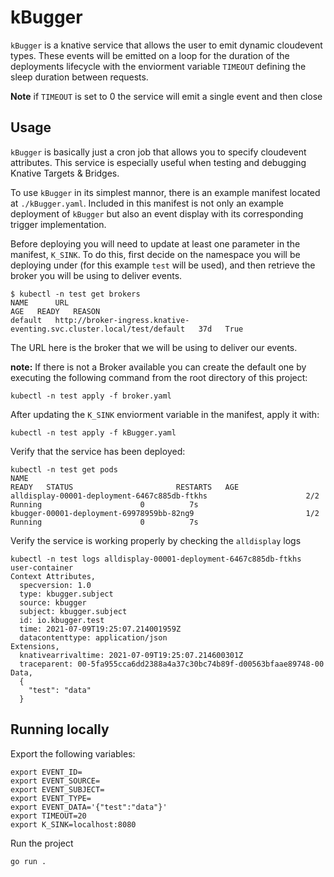 # kBugger
`kBugger` is a knative service that allows the user to emit dynamic cloudevent types. 
These events will be emitted on a loop for the duration of the deployments lifecycle
with the enviorment variable `TIMEOUT` defining the sleep duration between requests. 

**Note** if `TIMEOUT` is set to 0 the service will emit a single event and then close

## Usage 
`kBugger` is basically just a cron job that allows you to specify cloudevent attributes. 
This service is especially useful when testing and debugging Knative Targets & Bridges.

To use `kBugger` in its simplest mannor, there is an example manifest located at `./kBugger.yaml`.
Included in this manifest is not only an example deployment of `kBugger` but also an
event display with its corresponding trigger implementation. 

Before deploying you will need to update at least one parameter in the manifest, `K_SINK`.
To do this, first decide on the namespace you will be deploying under (for this example `test` will be used),
and then retrieve the broker you will be using to deliver events.
```
$ kubectl -n test get brokers
NAME      URL                                                                     AGE   READY   REASON
default   http://broker-ingress.knative-eventing.svc.cluster.local/test/default   37d   True    
```

The URL here is the broker that we will be using to deliver our events. 

**note:** If there is not a Broker available you can create the default one by executing the following command from the root directory of this project:
```
kubectl -n test apply -f broker.yaml
```

After updating the `K_SINK` enviorment variable in the manifest, apply it with:
```
kubectl -n test apply -f kBugger.yaml
```

Verify that the service has been deployed:
```
kubectl -n test get pods
NAME                                                              READY   STATUS                       RESTARTS   AGE
alldisplay-00001-deployment-6467c885db-ftkhs                      2/2     Running                      0          7s
kbugger-00001-deployment-69978959bb-82ng9                         1/2     Running                      0          7s
```

Verify the service is working properly by checking the `alldisplay` logs
```
kubectl -n test logs alldisplay-00001-deployment-6467c885db-ftkhs user-container
Context Attributes,
  specversion: 1.0
  type: kbugger.subject
  source: kbugger
  subject: kbugger.subject
  id: io.kbugger.test
  time: 2021-07-09T19:25:07.214001959Z
  datacontenttype: application/json
Extensions,
  knativearrivaltime: 2021-07-09T19:25:07.214600301Z
  traceparent: 00-5fa955cca6dd2388a4a37c30bc74b89f-d00563bfaae89748-00
Data,
  {
    "test": "data"
  }
```



## Running locally

Export the following variables:
```
export EVENT_ID=
export EVENT_SOURCE=
export EVENT_SUBJECT=
export EVENT_TYPE=
export EVENT_DATA='{"test":"data"}'
export TIMEOUT=20
export K_SINK=localhost:8080
```

Run the project
```
go run .
```
